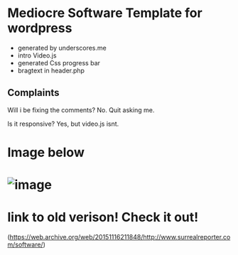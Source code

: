 # Mediocre Software Template for wordpress
* generated by underscores.me
* intro Video.js 
* generated Css progress bar
* bragtext in header.php

## Complaints
Will i be fixing the comments?
No. Quit asking me. 

Is it responsive?
Yes, but video.js isnt.

# Image below
# ![image](http://i.imgur.com/l4zJkLZ.png)

# link to old verison! Check it out!
 (https://web.archive.org/web/20151116211848/http://www.surrealreporter.com/software/)
